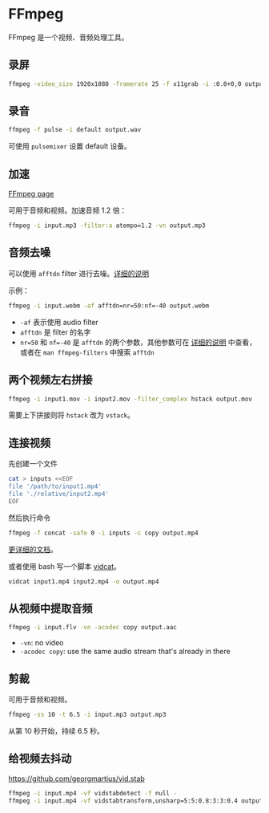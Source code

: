 # FFmpeg

FFmpeg 是一个视频、音频处理工具。

## 录屏

```sh
ffmpeg -video_size 1920x1080 -framerate 25 -f x11grab -i :0.0+0,0 output.mp4
```

## 录音

```sh
ffmpeg -f pulse -i default output.wav
```

可使用 `pulsemixer` 设置 default 设备。

## 加速

[FFmpeg page][speed-ffmpeg]

可用于音频和视频。加速音频 1.2 倍：

```sh
ffmpeg -i input.mp3 -filter:a atempo=1.2 -vn output.mp3
```

[speed-ffmpeg]: https://trac.ffmpeg.org/wiki/How%20to%20speed%20up%20/%20slow%20down%20a%20video

## 音频去噪

可以使用 `afftdn` filter 进行去噪。[详细的说明][denoise]

示例：

```sh
ffmpeg -i input.webm -af afftdn=nr=50:nf=-40 output.webm
```

- `-af` 表示使用 audio filter
- `afftdn` 是 filter 的名字
- `nr=50` 和 `nf=-40` 是 `afftdn` 的两个参数，其他参数可在 [详细的说明][denoise]
    中查看，或者在 `man ffmpeg-filters` 中搜索 `afftdn`

[denoise]: https://ffmpeg.org/ffmpeg-filters.html#afftdn

## 两个视频左右拼接

```sh
ffmpeg -i input1.mov -i input2.mov -filter_complex hstack output.mov
```

需要上下拼接则将 `hstack` 改为 `vstack`。

## 连接视频

先创建一个文件

```sh
cat > inputs <<EOF
file '/path/to/input1.mp4'
file './relative/input2.mp4'
EOF
```

然后执行命令

```sh
ffmpeg -f concat -safe 0 -i inputs -c copy output.mp4
```

[更详细的文档][concat-doc]。

或者使用 bash 写一个脚本 [vidcat]。

```sh
vidcat input1.mp4 input2.mp4 -o output.mp4
```

[concat-doc]: https://trac.ffmpeg.org/wiki/Concatenate
[vidcat]: https://github.com/weirane/scripts/blob/449f1f63b65253a305b3/vidcat

## 从视频中提取音频

```sh
ffmpeg -i input.flv -vn -acodec copy output.aac
```

- `-vn`: no video
- `-acodec copy`: use the same audio stream that's already in there

## 剪裁

可用于音频和视频。

```sh
ffmpeg -ss 10 -t 6.5 -i input.mp3 output.mp3
```

从第 10 秒开始，持续 6.5 秒。

## 给视频去抖动

<https://github.com/georgmartius/vid.stab>

```sh
ffmpeg -i input.mp4 -vf vidstabdetect -f null -
ffmpeg -i input.mp4 -vf vidstabtransform,unsharp=5:5:0.8:3:3:0.4 output.mp4
```
